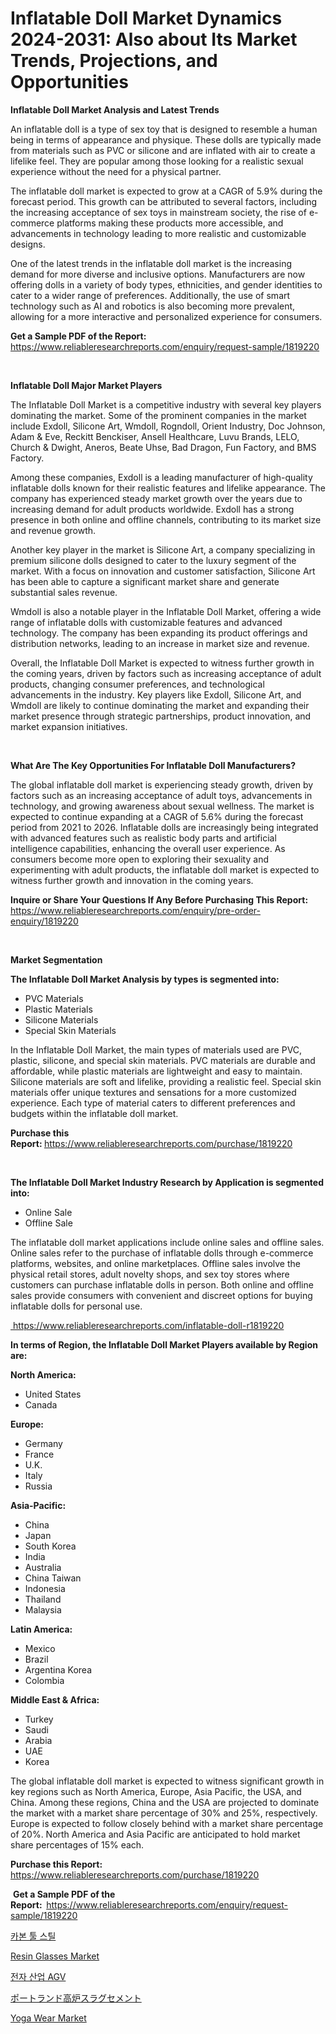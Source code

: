 <p><h1>Inflatable Doll Market Dynamics 2024-2031: Also about Its Market Trends, Projections, and Opportunities</h1></p><p><strong>Inflatable Doll Market Analysis and Latest Trends</strong></p>
<p><p>An inflatable doll is a type of sex toy that is designed to resemble a human being in terms of appearance and physique. These dolls are typically made from materials such as PVC or silicone and are inflated with air to create a lifelike feel. They are popular among those looking for a realistic sexual experience without the need for a physical partner.</p><p>The inflatable doll market is expected to grow at a CAGR of 5.9% during the forecast period. This growth can be attributed to several factors, including the increasing acceptance of sex toys in mainstream society, the rise of e-commerce platforms making these products more accessible, and advancements in technology leading to more realistic and customizable designs.</p><p>One of the latest trends in the inflatable doll market is the increasing demand for more diverse and inclusive options. Manufacturers are now offering dolls in a variety of body types, ethnicities, and gender identities to cater to a wider range of preferences. Additionally, the use of smart technology such as AI and robotics is also becoming more prevalent, allowing for a more interactive and personalized experience for consumers.</p></p>
<p><strong>Get a Sample PDF of the Report:&nbsp;</strong> <a href="https://www.reliableresearchreports.com/enquiry/request-sample/1819220">https://www.reliableresearchreports.com/enquiry/request-sample/1819220</a></p>
<p>&nbsp;</p>
<p><strong>Inflatable Doll Major Market Players</strong></p>
<p><p>The Inflatable Doll Market is a competitive industry with several key players dominating the market. Some of the prominent companies in the market include Exdoll, Silicone Art, Wmdoll, Rogndoll, Orient Industry, Doc Johnson, Adam & Eve, Reckitt Benckiser, Ansell Healthcare, Luvu Brands, LELO, Church & Dwight, Aneros, Beate Uhse, Bad Dragon, Fun Factory, and BMS Factory.</p><p>Among these companies, Exdoll is a leading manufacturer of high-quality inflatable dolls known for their realistic features and lifelike appearance. The company has experienced steady market growth over the years due to increasing demand for adult products worldwide. Exdoll has a strong presence in both online and offline channels, contributing to its market size and revenue growth.</p><p>Another key player in the market is Silicone Art, a company specializing in premium silicone dolls designed to cater to the luxury segment of the market. With a focus on innovation and customer satisfaction, Silicone Art has been able to capture a significant market share and generate substantial sales revenue.</p><p>Wmdoll is also a notable player in the Inflatable Doll Market, offering a wide range of inflatable dolls with customizable features and advanced technology. The company has been expanding its product offerings and distribution networks, leading to an increase in market size and revenue.</p><p>Overall, the Inflatable Doll Market is expected to witness further growth in the coming years, driven by factors such as increasing acceptance of adult products, changing consumer preferences, and technological advancements in the industry. Key players like Exdoll, Silicone Art, and Wmdoll are likely to continue dominating the market and expanding their market presence through strategic partnerships, product innovation, and market expansion initiatives.</p></p>
<p>&nbsp;</p>
<p><strong>What Are The Key Opportunities For Inflatable Doll Manufacturers?</strong></p>
<p><p>The global inflatable doll market is experiencing steady growth, driven by factors such as an increasing acceptance of adult toys, advancements in technology, and growing awareness about sexual wellness. The market is expected to continue expanding at a CAGR of 5.6% during the forecast period from 2021 to 2026. Inflatable dolls are increasingly being integrated with advanced features such as realistic body parts and artificial intelligence capabilities, enhancing the overall user experience. As consumers become more open to exploring their sexuality and experimenting with adult products, the inflatable doll market is expected to witness further growth and innovation in the coming years.</p></p>
<p><strong>Inquire or Share Your Questions If Any Before Purchasing This Report:</strong> <a href="https://www.reliableresearchreports.com/enquiry/pre-order-enquiry/1819220">https://www.reliableresearchreports.com/enquiry/pre-order-enquiry/1819220</a></p>
<p>&nbsp;</p>
<p><strong>Market Segmentation</strong></p>
<p><strong>The Inflatable Doll Market Analysis by types is segmented into:</strong></p>
<p><ul><li>PVC Materials</li><li>Plastic Materials</li><li>Silicone Materials</li><li>Special Skin Materials</li></ul></p>
<p><p>In the Inflatable Doll Market, the main types of materials used are PVC, plastic, silicone, and special skin materials. PVC materials are durable and affordable, while plastic materials are lightweight and easy to maintain. Silicone materials are soft and lifelike, providing a realistic feel. Special skin materials offer unique textures and sensations for a more customized experience. Each type of material caters to different preferences and budgets within the inflatable doll market.</p></p>
<p><strong>Purchase this Report:&nbsp;</strong><a href="https://www.reliableresearchreports.com/purchase/1819220">https://www.reliableresearchreports.com/purchase/1819220</a></p>
<p>&nbsp;</p>
<p><strong>The Inflatable Doll Market Industry Research by Application is segmented into:</strong></p>
<p><ul><li>Online Sale</li><li>Offline Sale</li></ul></p>
<p><p>The inflatable doll market applications include online sales and offline sales. Online sales refer to the purchase of inflatable dolls through e-commerce platforms, websites, and online marketplaces. Offline sales involve the physical retail stores, adult novelty shops, and sex toy stores where customers can purchase inflatable dolls in person. Both online and offline sales provide consumers with convenient and discreet options for buying inflatable dolls for personal use.</p></p>
<p><a href="https://www.reliableresearchreports.com/inflatable-doll-r1819220">&nbsp;https://www.reliableresearchreports.com/inflatable-doll-r1819220</a></p>
<p><strong>In terms of Region, the Inflatable Doll Market Players available by Region are:</strong></p>
<p>
    <p> <strong> North America: </strong>
        <ul>
            <li>United States</li>
            <li>Canada</li>
        </ul>
        </p> 
    <p> <strong> Europe: </strong>
        <ul>
            <li>Germany</li>
            <li>France</li>
            <li>U.K.</li>
            <li>Italy</li>
            <li>Russia</li>
        </ul>
        </p> 
    <p> <strong> Asia-Pacific: </strong>
        <ul>
            <li>China</li>
            <li>Japan</li>
            <li>South Korea</li>
            <li>India</li>
            <li>Australia</li>
            <li>China Taiwan</li>
            <li>Indonesia</li>
            <li>Thailand</li>
            <li>Malaysia</li>
        </ul>
        </p> 
    <p> <strong> Latin America: </strong>
        <ul>
            <li>Mexico</li>
            <li>Brazil</li>
            <li>Argentina Korea</li>
            <li>Colombia</li>
        </ul>
        </p> 
    <p> <strong> Middle East & Africa: </strong>
        <ul>
            <li>Turkey</li>
            <li>Saudi</li>
            <li>Arabia</li>
            <li>UAE</li>
            <li>Korea</li>
        </ul>
    </p>
    </p>
<p><p>The global inflatable doll market is expected to witness significant growth in key regions such as North America, Europe, Asia Pacific, the USA, and China. Among these regions, China and the USA are projected to dominate the market with a market share percentage of 30% and 25%, respectively. Europe is expected to follow closely behind with a market share percentage of 20%. North America and Asia Pacific are anticipated to hold market share percentages of 15% each.</p></p>
<p><strong>Purchase this Report: </strong><a href="https://www.reliableresearchreports.com/purchase/1819220">https://www.reliableresearchreports.com/purchase/1819220</a></p>
<p>&nbsp;<strong>Get a Sample PDF of the Report:&nbsp;&nbsp;</strong><a href="https://www.reliableresearchreports.com/enquiry/request-sample/1819220">https://www.reliableresearchreports.com/enquiry/request-sample/1819220</a></p>
<p><strong></strong></p>
<p><p><a href="https://medium.com/@sherlock567567/%ED%83%84%EC%86%8C-%ED%88%B4-%EC%8A%A4%ED%8B%B8-%EC%82%B0%EC%97%85%EC%97%90-%EB%8C%80%ED%95%9C-%ED%86%B5%EC%B0%B0-%EC%8B%9C%EC%9E%A5-%EC%9E%AC%EC%A0%95-%EC%83%81%ED%83%9C-%EC%8B%9C%EC%9E%A5-%EA%B7%9C%EB%AA%A8-%EB%B0%8F-2031%EB%85%84%EA%B9%8C%EC%A7%80%EC%9D%98-%EC%88%98%EC%9D%B5-%EB%B6%84%EC%84%9D-18e73f81c7ed">카본 툴 스틸</a></p><p><a href="https://github.com/Angelnienowdseej3e45z3p8c/Market-Research-Report-List-3/blob/main/resin-glasses-market.md">Resin Glasses Market</a></p><p><a href="https://github.com/Marcosoenrt565736/Market-Research-Report-List-1/blob/main/4147041148854.md">전자 산업 AGV</a></p><p><a href="https://github.com/moulafa/Market-Research-Report-List-2/blob/main/8243121140965.md">ポートランド高炉スラグセメント</a></p><p><a href="https://github.com/brentleyjimmiealvaradoz4l1rea/Market-Research-Report-List-3/blob/main/yoga-wear-market.md">Yoga Wear Market</a></p></p>